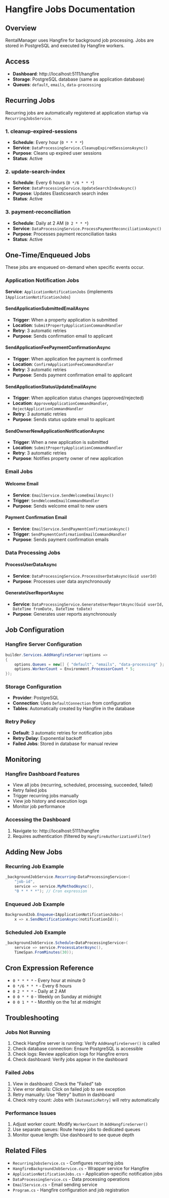 # Hangfire Jobs Documentation

## Overview

RentalManager uses Hangfire for background job processing. Jobs are stored in PostgreSQL and executed by Hangfire workers.

## Access

- **Dashboard**: http://localhost:5111/hangfire
- **Storage**: PostgreSQL database (same as application database)
- **Queues**: `default`, `emails`, `data-processing`

## Recurring Jobs

Recurring jobs are automatically registered at application startup via `RecurringJobsService`.

### 1. cleanup-expired-sessions
- **Schedule**: Every hour (`0 * * * *`)
- **Service**: `DataProcessingService.CleanupExpiredSessionsAsync()`
- **Purpose**: Cleans up expired user sessions
- **Status**: Active

### 2. update-search-index
- **Schedule**: Every 6 hours (`0 */6 * * *`)
- **Service**: `DataProcessingService.UpdateSearchIndexAsync()`
- **Purpose**: Updates Elasticsearch search index
- **Status**: Active

### 3. payment-reconciliation
- **Schedule**: Daily at 2 AM (`0 2 * * *`)
- **Service**: `DataProcessingService.ProcessPaymentReconciliationAsync()`
- **Purpose**: Processes payment reconciliation tasks
- **Status**: Active

## One-Time/Enqueued Jobs

These jobs are enqueued on-demand when specific events occur.

### Application Notification Jobs

**Service**: `ApplicationNotificationJobs` (implements `IApplicationNotificationJobs`)

#### SendApplicationSubmittedEmailAsync
- **Trigger**: When a property application is submitted
- **Location**: `SubmitPropertyApplicationCommandHandler`
- **Retry**: 3 automatic retries
- **Purpose**: Sends confirmation email to applicant

#### SendApplicationFeePaymentConfirmationAsync
- **Trigger**: When application fee payment is confirmed
- **Location**: `ConfirmApplicationFeeCommandHandler`
- **Retry**: 3 automatic retries
- **Purpose**: Sends payment confirmation email to applicant

#### SendApplicationStatusUpdateEmailAsync
- **Trigger**: When application status changes (approved/rejected)
- **Location**: `ApproveApplicationCommandHandler`, `RejectApplicationCommandHandler`
- **Retry**: 3 automatic retries
- **Purpose**: Sends status update email to applicant

#### SendOwnerNewApplicationNotificationAsync
- **Trigger**: When a new application is submitted
- **Location**: `SubmitPropertyApplicationCommandHandler`
- **Retry**: 3 automatic retries
- **Purpose**: Notifies property owner of new application

### Email Jobs

#### Welcome Email
- **Service**: `EmailService.SendWelcomeEmailAsync()`
- **Trigger**: `SendWelcomeEmailCommandHandler`
- **Purpose**: Sends welcome email to new users

#### Payment Confirmation Email
- **Service**: `EmailService.SendPaymentConfirmationAsync()`
- **Trigger**: `SendPaymentConfirmationEmailCommandHandler`
- **Purpose**: Sends payment confirmation emails

### Data Processing Jobs

#### ProcessUserDataAsync
- **Service**: `DataProcessingService.ProcessUserDataAsync(Guid userId)`
- **Purpose**: Processes user data asynchronously

#### GenerateUserReportAsync
- **Service**: `DataProcessingService.GenerateUserReportAsync(Guid userId, DateTime fromDate, DateTime toDate)`
- **Purpose**: Generates user reports asynchronously

## Job Configuration

### Hangfire Server Configuration
```csharp
builder.Services.AddHangfireServer(options =>
{
    options.Queues = new[] { "default", "emails", "data-processing" };
    options.WorkerCount = Environment.ProcessorCount * 5;
});
```

### Storage Configuration
- **Provider**: PostgreSQL
- **Connection**: Uses `DefaultConnection` from configuration
- **Tables**: Automatically created by Hangfire in the database

### Retry Policy
- **Default**: 3 automatic retries for notification jobs
- **Retry Delay**: Exponential backoff
- **Failed Jobs**: Stored in database for manual review

## Monitoring

### Hangfire Dashboard Features
- View all jobs (recurring, scheduled, processing, succeeded, failed)
- Retry failed jobs
- Trigger recurring jobs manually
- View job history and execution logs
- Monitor job performance

### Accessing the Dashboard
1. Navigate to: http://localhost:5111/hangfire
2. Requires authentication (filtered by `HangfireAuthorizationFilter`)

## Adding New Jobs

### Recurring Job Example
```csharp
_backgroundJobService.Recurring<DataProcessingService>(
    "job-id",
    service => service.MyMethodAsync(),
    "0 * * * *"); // Cron expression
```

### Enqueued Job Example
```csharp
BackgroundJob.Enqueue<IApplicationNotificationJobs>(
    x => x.SendNotificationAsync(notificationId));
```

### Scheduled Job Example
```csharp
_backgroundJobService.Schedule<DataProcessingService>(
    service => service.ProcessLaterAsync(),
    TimeSpan.FromMinutes(30));
```

## Cron Expression Reference

- `0 * * * *` - Every hour at minute 0
- `0 */6 * * *` - Every 6 hours
- `0 2 * * *` - Daily at 2 AM
- `0 0 * * 0` - Weekly on Sunday at midnight
- `0 0 1 * *` - Monthly on the 1st at midnight

## Troubleshooting

### Jobs Not Running
1. Check Hangfire server is running: Verify `AddHangfireServer()` is called
2. Check database connection: Ensure PostgreSQL is accessible
3. Check logs: Review application logs for Hangfire errors
4. Check dashboard: Verify jobs appear in the dashboard

### Failed Jobs
1. View in dashboard: Check the "Failed" tab
2. View error details: Click on failed job to see exception
3. Retry manually: Use "Retry" button in dashboard
4. Check retry count: Jobs with `[AutomaticRetry]` will retry automatically

### Performance Issues
1. Adjust worker count: Modify `WorkerCount` in `AddHangfireServer()`
2. Use separate queues: Route heavy jobs to dedicated queues
3. Monitor queue length: Use dashboard to see queue depth

## Related Files

- `RecurringJobsService.cs` - Configures recurring jobs
- `HangfireBackgroundJobService.cs` - Wrapper service for Hangfire
- `ApplicationNotificationJobs.cs` - Application-specific notification jobs
- `DataProcessingService.cs` - Data processing operations
- `EmailService.cs` - Email sending service
- `Program.cs` - Hangfire configuration and job registration

